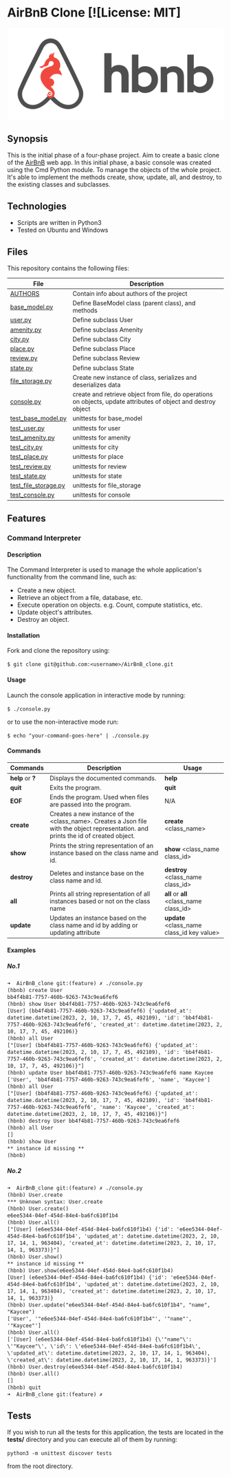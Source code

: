 # AirBnB Clone [![License: MIT]
![HBnB](./hbnb.png)

## Synopsis
This is the initial phase of a four-phase project. Aim to create a basic clone of the [AirBnB](https://airbnb.com) web app. In this initial phase, a basic console was created using the Cmd Python module. To manage the objects of the whole project. It's able to implement the methods create, show, update, all, and destroy, to the existing classes and subclasses.

## Technologies
* Scripts are written in Python3
* Tested on Ubuntu and Windows

## Files
This repository contains the following files:

|   **File**   |   **Description**   |
| -------------- | --------------------- |
|[AUTHORS](./AUTHORS) | Contain info about authors of the project |
|[base_model.py](./models/base_model.py) | Define BaseModel class (parent class), and methods |
|[user.py](./models/user.py) | Define subclass User |
|[amenity.py](./models/amenity.py) | Define subclass Amenity |
|[city.py](./models/city.py)| Define subclass City |
|[place.py](./models/place.py)| Define subclass Place |
|[review.py](./models/review.py) | Define subclass Review |
|[state.py](./models/state.py) | Define subclass State |
|[file_storage.py](./models/engine/file_storage.py) | Create new instance of class, serializes and deserializes data |
|[console.py](./console.py) | create and retrieve object from file, do operations on objects, update attributes of object and destroy object |
|[test_base_model.py](./tests/test_models/test_base_model.py) | unittests for base_model |
|[test_user.py](./tests/test_models/test_user.py) | unittests for user |
|[test_amenity.py](./tests/test_models/test_amenity.py) | unittests for amenity |
|[test_city.py](./tests/test_models/test_city.py) | unittests for city |
|[test_place.py](./tests/test_models/test_place.py) | unittests for place |
|[test_review.py](./tests/test_models/test_review.py) | unittests for review |
|[test_state.py](./tests/test_models/test_state.py) | unittests for state |
|[test_file_storage.py](./tests/test_models/test_engine/test_file_storage.py) | unittests for file_storage |
|[test_console.py](./tests/test_console.py) | unittests for console |

## Features
### Command Interpreter
#### Description
The Command Interpreter is used to manage the whole application's functionality from the command line, such as:
+ Create a new object.
+ Retrieve an object from a file, database, etc.
+ Execute operation on objects. e.g. Count, compute statistics, etc.
+ Update object's attributes.
+ Destroy an object.

#### Installation
Fork and clone the repository using:

```$ git clone git@github.com:<username>/AirBnB_clone.git```

#### Usage
Launch the console application in interactive mode by running:

```$ ./console.py ```

or to use the non-interactive mode run:

```$ echo "your-command-goes-here" | ./console.py ```

#### Commands
| Commands | Description | Usage |
| -------- | ----------- | ----- |
| **help** or **?**| Displays the documented commands. | **help** |
| **quit**     | Exits the program. | **quit** |
| **EOF**      | Ends the program. Used when files are passed into the program. | N/A |
| **create**  | Creates a new instance of the \<class_name\>. Creates a Json file with the object representation. and prints the id of created object. | **create** \<class_name\> |
| **show**    | Prints the string representation of an instance based on the class name and id. | **show** \<class_name class_id\> |
| **destroy** | Deletes and instance base on the class name and id. | **destroy** \<class_name class_id\> |
| **all** | Prints all string representation of all instances based or not on the class name | **all** or **all** \<class_name class_id\> |
| **update** | Updates an instance based on the class name and id by adding or updating attribute | **update** \<class_name class_id key value\> |

#### Examples
##### No.1

```
➜  AirBnB_clone git:(feature) ✗ ./console.py
(hbnb) create User
bb4f4b81-7757-460b-9263-743c9ea6fef6
(hbnb) show User bb4f4b81-7757-460b-9263-743c9ea6fef6
[User] (bb4f4b81-7757-460b-9263-743c9ea6fef6) {'updated_at': datetime.datetime(2023, 2, 10, 17, 7, 45, 492109), 'id': 'bb4f4b81-7757-460b-9263-743c9ea6fef6', 'created_at': datetime.datetime(2023, 2, 10, 17, 7, 45, 492106)}
(hbnb) all User
["[User] (bb4f4b81-7757-460b-9263-743c9ea6fef6) {'updated_at': datetime.datetime(2023, 2, 10, 17, 7, 45, 492109), 'id': 'bb4f4b81-7757-460b-9263-743c9ea6fef6', 'created_at': datetime.datetime(2023, 2, 10, 17, 7, 45, 492106)}"]
(hbnb) update User bb4f4b81-7757-460b-9263-743c9ea6fef6 name Kaycee
['User', 'bb4f4b81-7757-460b-9263-743c9ea6fef6', 'name', 'Kaycee']
(hbnb) all User
["[User] (bb4f4b81-7757-460b-9263-743c9ea6fef6) {'updated_at': datetime.datetime(2023, 2, 10, 17, 7, 45, 492109), 'id': 'bb4f4b81-7757-460b-9263-743c9ea6fef6', 'name': 'Kaycee', 'created_at': datetime.datetime(2023, 2, 10, 17, 7, 45, 492106)}"]
(hbnb) destroy User bb4f4b81-7757-460b-9263-743c9ea6fef6
(hbnb) all User
[]
(hbnb) show User
** instance id missing **
(hbnb)

```

##### No.2

```
➜  AirBnB_clone git:(feature) ✗ ./console.py
(hbnb) User.create
*** Unknown syntax: User.create
(hbnb) User.create()
e6ee5344-04ef-454d-84e4-ba6fc610f1b4
(hbnb) User.all()
["[User] (e6ee5344-04ef-454d-84e4-ba6fc610f1b4) {'id': 'e6ee5344-04ef-454d-84e4-ba6fc610f1b4', 'updated_at': datetime.datetime(2023, 2, 10, 17, 14, 1, 963404), 'created_at': datetime.datetime(2023, 2, 10, 17, 14, 1, 963373)}"]
(hbnb) User.show()
** instance id missing **
(hbnb) User.show(e6ee5344-04ef-454d-84e4-ba6fc610f1b4)
[User] (e6ee5344-04ef-454d-84e4-ba6fc610f1b4) {'id': 'e6ee5344-04ef-454d-84e4-ba6fc610f1b4', 'updated_at': datetime.datetime(2023, 2, 10, 17, 14, 1, 963404), 'created_at': datetime.datetime(2023, 2, 10, 17, 14, 1, 963373)}
(hbnb) User.update("e6ee5344-04ef-454d-84e4-ba6fc610f1b4", "name", "Kaycee")
['User', '"e6ee5344-04ef-454d-84e4-ba6fc610f1b4"', '"name"', '"Kaycee"']
(hbnb) User.all()
['[User] (e6ee5344-04ef-454d-84e4-ba6fc610f1b4) {\'"name"\': \'"Kaycee"\', \'id\': \'e6ee5344-04ef-454d-84e4-ba6fc610f1b4\', \'updated_at\': datetime.datetime(2023, 2, 10, 17, 14, 1, 963404), \'created_at\': datetime.datetime(2023, 2, 10, 17, 14, 1, 963373)}']
(hbnb) User.destroy(e6ee5344-04ef-454d-84e4-ba6fc610f1b4)
(hbnb) User.all()
[]
(hbnb) quit
➜  AirBnB_clone git:(feature) ✗

```

## Tests
If you wish to run all the tests for this application,  the tests are located in the **tests/** directory and you can execute all of them by running:

```python3 -m unittest discover tests ```

from the root directory.
